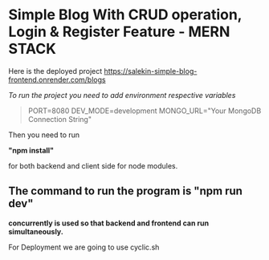 # Simple Blog With CRUD operation, Login & Register Feature - MERN STACK
Here is the deployed project https://salekin-simple-blog-frontend.onrender.com/blogs

*To run the project you need to add environment respective variables*

>PORT=8080
DEV_MODE=development
MONGO_URL="Your MongoDB Connection String"

Then you need to run 

**"npm install"**

 for both backend and client side for node modules.

## The command to run the program is "npm run dev"
**concurrently is used so that backend and frontend can run simultaneously.** 

For Deployment we are going to use cyclic.sh 
